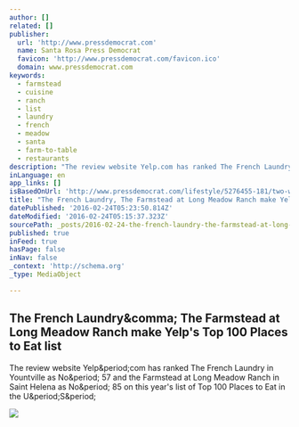 ```yaml
---
author: []
related: []
publisher:
  url: 'http://www.pressdemocrat.com'
  name: Santa Rosa Press Democrat
  favicon: 'http://www.pressdemocrat.com/favicon.ico'
  domain: www.pressdemocrat.com
keywords:
  - farmstead
  - cuisine
  - ranch
  - list
  - laundry
  - french
  - meadow
  - santa
  - farm-to-table
  - restaurants
description: "The review website Yelp.com has ranked The French Laundry in Yountville as No. 57 and the Farmstead at Long Meadow Ranch in Saint Helena as No. 85 on this year's list of Top 100 Places to Eat in the U.S."
inLanguage: en
app_links: []
isBasedOnUrl: 'http://www.pressdemocrat.com/lifestyle/5276455-181/two-wine-country-restaurants-on?artslide=0'
title: "The French Laundry, The Farmstead at Long Meadow Ranch make Yelp's Top 100 Places to Eat list"
datePublished: '2016-02-24T05:23:50.814Z'
dateModified: '2016-02-24T05:15:37.323Z'
sourcePath: _posts/2016-02-24-the-french-laundry-the-farmstead-at-long-meadow-ranch-make.md
published: true
inFeed: true
hasPage: false
inNav: false
_context: 'http://schema.org'
_type: MediaObject

---
```

<article style=""><h1>The French Laundry&amp;comma; The Farmstead at Long Meadow Ranch make Yelp's Top 100 Places to Eat list</h1><p>The review website Yelp&amp;period;com has ranked The French Laundry in Yountville as No&amp;period; 57 and the Farmstead at Long Meadow Ranch in Saint Helena as No&amp;period; 85 on this year's list of Top 100 Places to Eat in the U&amp;period;S&amp;period;</p><img src="http://www.pressdemocrat.com/csp/mediapool/sites/dt.common.streams.StreamServer.cls?STREAMOID=gr7oMkKyMoXrK$tSTb7IK8$daE2N3K4ZzOUsqbU5sYu_kOaZ29K6Cp2iDRK3oiasWCsjLu883Ygn4B49Lvm9bPe2QeMKQdVeZmXF$9l$4uCZ8QDXhaHEp3rvzXRJFdy0KqPHLoMevcTLo3h8xh70Y6N_U_CryOsw6FTOdKL_jpQ-&amp;CONTENTTYPE=image/jpeg" /></article>